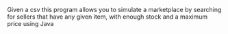 Given a csv this program allows you to simulate a marketplace by searching for sellers that 
have any given item, with enough stock and a maximum price using Java
